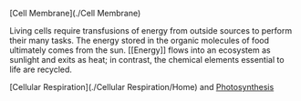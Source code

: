 [Cell Membrane](./Cell Membrane)

Living cells require transfusions of energy from outside sources to perform their many tasks. The energy stored in the organic molecules of food ultimately comes from the sun. [[Energy]] flows into an ecosystem as sunlight and exits as heat; in contrast, the chemical elements essential to life are recycled.

[Cellular Respiration](./Cellular Respiration/Home) and [Photosynthesis](./Photosynthesis/)